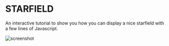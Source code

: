 # STARFIELD
An interactive tutorial to show you how you can display a nice starfield with a few lines of Javascript.

![screenshot](http://lol.pm/starfield/screenshot.png)
